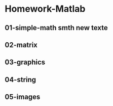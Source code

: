 # Homework-Matlab
## 01-simple-math smth new texte
## 02-matrix 
## 03-graphics 
## 04-string
## 05-images
